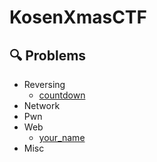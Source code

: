 # KosenXmasCTF
## 🔍 Problems
- Reversing
  - [countdown](https://github.com/KosenXmasCTF/countdown)
- Network
- Pwn
- Web
  - [your_name](https://github.com/KosenXmasCTF/your_name)
- Misc
